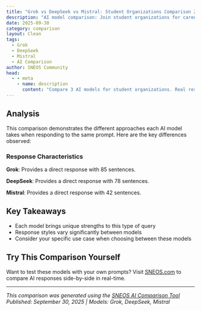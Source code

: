 ```yaml
---
title: "Grok vs DeepSeek vs Mistral: Student Organizations Comparison 2025"
description: "AI model comparison: Join student organizations for career advancement - strategic involvement..."
date: 2025-09-30
category: comparison
layout: Clean
tags:
  - Grok
  - DeepSeek
  - Mistral
  - AI Comparison
author: SNEOS Community
head:
  - - meta
    - name: description
      content: "Compare 3 AI models for student organizations. Real responses from Grok, DeepSeek, Mistral with detailed analysis."
---
```


<ChatComparison
  title="Grok vs DeepSeek vs Mistral: Student Organizations Comparison 2025"
  prompt="Join student organizations for career advancement - strategic involvement"
  :responses='{
    "Grok": "Joining student organizations is a powerful way to build skills, network, and position yourself for career advancement. However, to maximize the benefits, you need to approach involvement strategically. Here\u2019s a guide to joining and engaging with student organizations for career growth:\n\n---\n\n### **1. Identify Your Career Goals and Align Your Involvement**\nBefore joining any organization, clarify your career aspirations. Are you aiming for a specific industry, role, or skill set? Choose organizations that align with your goals to ensure your time and effort contribute directly to your future.\n- **Example:** If you\u2019re interested in finance, join a finance or investment club. If you\u2019re into tech, look for coding or entrepreneurship groups.\n- **Action:** Research organizations at your school that relate to your field (e.g., professional societies, industry-specific clubs, or honor societies like Beta Gamma Sigma for business students).\n- **Tip:** Consider cross-disciplinary groups if you\u2019re exploring multiple interests\u2014diversity in skills can set you apart.\n\n---\n\n### **2. Prioritize Quality Over Quantity**\nIt\u2019s tempting to join multiple organizations to pad your resume, but deep involvement in 1-2 groups is more impactful than superficial participation in many. Employers value meaningful contributions and leadership over a long list of memberships.\n- **Why It Matters:** Active involvement shows commitment, teamwork, and initiative\u2014qualities employers look for.\n- **Action:** Choose organizations where you can take on roles, lead projects, or make a tangible impact. Aim for leadership positions (e.g., president, treasurer, event coordinator) over time.\n- **Tip:** Focus on organizations that offer opportunities for hands-on experience, like organizing events, managing budgets, or working on real-world projects.\n\n---\n\n### **3. Build Relevant Skills Through Participation**\nStudent organizations are a low-risk environment to develop transferable skills that employers value, such as communication, project management, and problem-solving.\n- **How to Do It:** Volunteer for tasks that push you out of your comfort zone or build specific skills:\n  - Lead a fundraiser to develop budgeting and negotiation skills.\n  - Organize a speaker event to practice event planning and public relations.\n  - Create marketing content for the club to enhance digital or creative skills.\n- **Bonus:** Many organizations host workshops, competitions, or certifications (e.g., case studies, hackathons) that can directly enhance your expertise in a field.\n- **Tip:** Document your contributions and skills gained for your resume or portfolio (e.g., \u201CManaged a $5,000 budget for a charity event, resulting in 200 attendees\u201D).\n\n---\n\n### **4. Network Strategically**\nStudent organizations are a goldmine for networking with peers, alumni, faculty, and industry professionals who can open doors to internships, jobs, or mentorship.\n- **Peer Connections:** Build relationships with like-minded students who may become collaborators or refer you to opportunities in the future.\n- **Alumni and Professionals:** Many clubs host guest speakers, career fairs, or alumni panels. Attend these events, ask thoughtful questions, and follow up with contacts via LinkedIn or email.\n- **Faculty Advisors:** Advisors often have industry connections or can write strong recommendation letters if you\u2019ve shown dedication.\n- **Action:** Collect business cards, keep a record of who you meet, and send personalized follow-ups (e.g., \u201CI enjoyed your talk on X and would love to learn more about Y\u201D).\n- **Tip:** Be genuine in your interactions\u2014people can sense when you\u2019re only networking for personal gain.\n\n---\n\n### **5. Leverage Opportunities for Visibility**\nActive involvement in student organizations can make you stand out to recruiters, professors, and peers. Use these platforms to showcase your abilities and build a personal brand.\n- **How to Stand Out:**\n  - Present at club events or conferences to demonstrate public speaking and thought leadership.\n  - Lead high-impact initiatives (e.g., launching a new event or program) to show innovation and responsibility.\n  - Contribute to the organization\u2019s social media or newsletter to gain visibility.\n- **Why It Works:** Recruiters often attend club events or look for student leaders through faculty recommendations. Being visible increases your chances of being noticed.\n- **Tip:** Update your LinkedIn profile with your roles and accomplishments in the organization, using action-oriented language (e.g., \u201CIncreased club membership by 30% through targeted outreach campaigns\u201D).\n\n---\n\n### **6. Seek Out Industry Connections and Resources**\nMany student organizations are affiliated with national or international professional bodies, offering access to exclusive resources, internships, scholarships, or conferences.\n- **Examples:**\n  - Engineering students can join IEEE or ASME for access to industry journals and job boards.\n  - Business students can participate in DECA or FBLA for competitions and corporate partnerships.\n- **Action:** Ask your organization\u2019s leadership about partnerships, sponsorships, or events with industry ties. Attend national conferences if possible to meet professionals outside your immediate network.\n- **Tip:** Some memberships come with discounts or free access to certifications\u2014take advantage of these perks to boost your credentials.\n\n---\n\n### **7. Balance Involvement with Academics and Self-Care**\nWhile strategic involvement is key to career advancement, overcommitting can harm your grades or well-being, which ultimately hurts your career prospects.\n- **How to Balance:** Set clear boundaries for how much time you can dedicate weekly. Prioritize tasks that align with your goals and delegate or decline others.\n- **Tip:** Use a planner or app to manage your time across academics, club activities, and personal life. Remember that consistency matters more than intensity\u2014small, steady contributions add up.\n\n---\n\n### **8. Reflect and Showcase Your Experience**\nAs you prepare for internships, jobs, or grad school, translate your involvement into compelling stories for resumes, cover letters, and interviews.\n- **Resume:** List your roles, responsibilities, and measurable achievements (e.g., \u201COrganized a career panel for 100\u002B students, securing 5 industry speakers\u201D).\n- **Interviews:** Use the STAR method (Situation, Task, Action, Result) to discuss challenges you faced in the organization and how you overcame them.\n- **Tip:** Keep a journal or file of your accomplishments in real-time so you don\u2019t forget key details when updating your materials.\n\n---\n\n### **Why Strategic Involvement Works for Career Advancement**\n- **Skill Development:** Hands-on roles teach practical skills that classroom learning can\u2019t replicate.\n- **Networking:** Connections made in student organizations often lead to internships, references, or job offers.\n- **Differentiation:** Employers notice candidates who demonstrate leadership and initiative beyond academics.\n- **Personal Growth:** Overcoming challenges in a team setting builds confidence and resilience, preparing you for workplace dynamics.\n\n---\n\n### **Final Thoughts**\nJoining student organizations isn\u2019t just about adding a line to your resume\u2014it\u2019s about strategically positioning yourself as a proactive, skilled, and connected individual. Be intentional about your choices, seek leadership opportunities, and consistently build relationships. Over time, these efforts will compound, giving you a competitive edge in your career journey.\n\n**Quick Start:** Research 2-3 organizations at your school this week. Attend a meeting or event for each, ask current members how they\u2019ve benefited, and decide which aligns best with your career goals. Dive in with a mindset of contribution, not just participation.",
    "DeepSeek": "Of course. This is an excellent and highly strategic approach. Moving beyond \u0022just joining\u0022 a club to \u0022strategic involvement\u0022 is what separates students who simply have extracurriculars on their resume from those who build a powerful professional foundation.\n\nHere is a comprehensive guide to strategically leveraging student organizations for career advancement.\n\n### The Core Mindset Shift: From Participant to Strategist\n\nBefore you even sign up, shift your mindset:\n*   **Participant:** Shows up to meetings, maybe helps at an event.\n*   **Strategist:** Views the organization as a **low-stakes, high-reward training ground** to develop and demonstrate specific skills, build a targeted network, and craft their professional narrative.\n\n---\n\n### Phase 1: Strategic Selection (Before You Join)\n\nDon\u0027t join everything. Be intentional.\n\n1.  **Align with Your Career Goals:**\n    *   **Directly Related:** Join the \u0022Marketing Society\u0022 if you want to be a marketer, the \u0022Pre-Law Society\u0022 for law, the \u0022IEEE\u0022 for electrical engineering.\n    *   **Skill-Based:** Want project management, leadership, or finance skills? The \u0022Student Government,\u0022 \u0022Event Planning Committee,\u0022 or \u0022Investment Club\u0022 can be just as valuable, even if the field is different. These demonstrate **transferable skills**.\n\n2.  **Research the Organization\u0027s \u0022ROI\u0022:**\n    *   **Network Quality:** Who are the alumni? Who are the guest speakers? Do current members have internships/jobs you aspire to?\n    *   **Leadership Opportunities:** How many executive board (e-board) positions are there? Is there a clear path to leadership, or is it a \u0022friends-only\u0022 clique?\n    *   **Project Portfolio:** Do they run tangible projects (e.g., a consulting club that works with real clients, a hackathon, a philanthropy event) that you can point to later?\n\n3.  **Audit Your Time:** Be realistic. It\u0027s better to be deeply involved in one organization than to be a passive member of five.\n\n---\n\n### Phase 2: Strategic Involvement (After You Join)\n\nThis is where the real career advancement happens.\n\n#### 1. Build a \u0022Proof of Skills\u0022 Portfolio\nDon\u0027t just do the work; document it in a way that translates to a resume and interviews.\n\n*   **Quantify Your Impact:** Instead of \u0022Helped with the annual conference,\u0022 say \u0022Managed a team of 5 volunteers to coordinate logistics for the annual conference, which attracted 200\u002B attendees and raised $5,000.\u0022\n*   **Seek Out High-Visibility Projects:** Volunteer for projects that align with the skills you want to develop (e.g., budgeting, public speaking, data analysis, team management).\n*   **Create a \u0022Brag Sheet\u0022:** Keep a running document of your accomplishments, metrics, and specific examples of problems you solved.\n\n#### 2. Engineer Your Network with Purpose\nYour network is your net worth. Be strategic about building it.\n\n*   **Peer Networking:** Connect with ambitious and talented peers. They will be your future professional references, colleagues, and industry connections.\n*   **Upperclassman Mentorship:** Actively seek out juniors and seniors. Ask them about their internship search, classes to take, and professors to know. **This is one of the most valuable aspects.**\n*   **Faculty Advisor Relationship:** Don\u0027t ignore the professor who advises the club. They have deep industry connections and can provide powerful recommendation letters.\n*   **External Speaker Engagement:** Always stay after to talk to guest speakers. Ask a thoughtful question, get their business card/connect on LinkedIn, and send a personalized follow-up email.\n\n#### 3. Pursue Leadership with a \u0022CEO\u0022 Mindset\nRunning for an e-board position is a career move, not just a popularity contest.\n\n*   **Run for a Role that Builds Relevant Skills:**\n    *   **Treasurer:** Manages budgets, develops financial literacy.\n    *   **VP of Marketing:** Runs social media, creates campaigns, uses analytics tools.\n    *   **President:** Develops strategic vision, manages people, delegates tasks, and is the public face of the organization.\n*   **Campaign on a Platform:** When running for a position, present a \u0022strategic plan\u0022 with 2-3 concrete, achievable goals. This demonstrates strategic thinking.\n\n---\n\n### Phase 3: Strategic Translation (Leveraging the Experience)\n\nThis is how you convert your involvement into career capital.\n\n#### On Your Resume \u0026 LinkedIn\n\n*   **Use Action Verbs:** Led, Managed, Spearheaded, Organized, Analyzed, Generated.\n*   **Incorporate Metrics:** Always include numbers (money raised, members grew, attendance increased).\n*   **Frame it Professionally:** Describe your club experience with the same seriousness as a job. Instead of \u0022Treasurer, Chess Club,\u0022 try \u0022Financial Officer | University Chess Association.\u0022\n\n**Example Resume Bullets:**\n\n\u003E *   **Strategic:** \u0022Orchestrated the organization\u0027s first industry networking night, securing 10 professionals from top firms, resulting in 3 members securing summer internships.\u0022\n\u003E *   **Quantified:** \u0022Grew club membership by 40% over one academic year by implementing a new social media marketing strategy that increased engagement by 25%.\u0022\n\u003E *   **Leadership:** \u0022Managed a 8-person committee and a $5,000 budget to successfully execute the annual 300-person charity gala.\u0022\n\n#### In Behavioral Interviews (The STAR Method)\n\nYour strategic involvement provides perfect stories for questions like \u0022Tell me about a time you showed leadership?\u0022 or \u0022Describe a time you failed?\u0022\n\n*   **Situation:** \u0022As the VP of Membership for the Business Society, our member retention was falling.\u0022\n*   **Task:** \u0022My goal was to increase retention by 15% by the end of the semester by improving the value we provided to members.\u0022\n*   **Action:** \u0022I created and distributed a survey to identify pain points, then launched a mentorship program pairing freshmen with juniors/seniors. I also revamped our newsletter to highlight more career opportunities.\u0022\n*   **Result:** \u0022We not only hit our 15% retention goal but exceeded it, achieving a 22% increase. We also received positive feedback on the new mentorship program, which became a permanent fixture.\u0022\n\n### A Final Strategic Checklist:\n\n*   [ ] **Year 1:** Join 1-2 clubs. Be an active, reliable member. Learn the landscape.\n*   [ ] **Year 2:** Run for a committee head or lower-level e-board position. Start building your \u0022proof of skills.\u0022\n*   [ ] **Year 3:** Secure a top leadership role (President, VP). Use this to network with professionals and faculty intensely.\n*   [ ] **Year 4:** Transition into an advisory role for the club. Focus on mentoring younger members and solidifying your legacy and professional network.\n\nBy treating your student organization involvement as a strategic project for your own career development, you transform it from a line on a resume into a dynamic, practical experience that will give you a significant advantage in the job market.",
    "Mistral": "Joining student organizations can indeed be a strategic move for career advancement. Here\u0027s how you can make the most of it:\n\n1. **Choose the Right Organizations:**\n   - **Relevance:** Join organizations that are relevant to your major or desired career path. These can provide you with specialized knowledge and skills.\n   - **Interests:** Consider your personal interests. You\u0027ll be more likely to stay engaged if you\u0027re passionate about the organization\u0027s purpose.\n   - **Reputation:** Research the organization\u0027s reputation on campus and in the professional world.\n\n2. **Take on Leadership Roles:**\n   - **Executive Board:** Run for a position on the executive board. This can provide valuable leadership experience that employers look for.\n   - **Committee Chair:** Leading a committee can give you project management experience and demonstrate your ability to work with a team.\n\n3. **Networking Opportunities:**\n   - **Professional Connections:** Many student organizations have connections with professionals and alumni in their respective fields. Attend networking events, workshops, and guest speaker sessions.\n   - **Peer Networking:** Build relationships with your peers. They can be a valuable source of support, advice, and opportunities.\n\n4. **Skill Development:**\n   - **Soft Skills:** Student organizations can help you develop soft skills like communication, teamwork, problem-solving, and time management.\n   - **Technical Skills:** Depending on the organization, you might also gain technical skills specific to your field.\n\n5. **Resume Building:**\n   - **Experience:** Your involvement in student organizations can count as experience on your resume, especially if you hold a leadership position.\n   - **Awards and Recognitions:** Many organizations recognize members for their contributions. These accolades can enhance your resume.\n\n6. **Mentorship Opportunities:**\n   - **Peer Mentorship:** Some organizations pair members with mentors who can provide guidance and support.\n   - **Professional Mentorship:** Alumni and professional mentors can offer insights into your chosen field and help you navigate your career path.\n\n7. **Community Service:**\n   - **Giving Back:** Many organizations have a community service component. This can demonstrate your commitment to civic engagement and social responsibility.\n   - **Skills and Experience:** Community service can also provide you with unique skills and experiences that can enhance your resume and job applications.\n\n8. **Stay Engaged:**\n   - **Consistency:** Consistent involvement shows dedication and commitment. It\u0027s better to be deeply involved in one or two organizations than minimally involved in many.\n   - **Document Your Experiences:** Keep a record of your activities, accomplishments, and the skills you\u0027ve gained. This can make it easier to update your resume and prepare for job interviews.\n\n9. **Leverage Your Experience:**\n   - **Internships and Jobs:** Use your experiences in student organizations to help you secure internships and jobs. Emphasize the skills and experiences you\u0027ve gained in your applications and interviews.\n   - **References:** The professionals and peers you meet through student organizations can serve as references when you\u0027re applying for jobs.\n\n10. **Have Fun:**\n   - **Enjoyment:** While career advancement is a great benefit, also remember to have fun. Enjoy the social aspects and the friendships you build along the way."
  }'
  published-date="12:14"
/>

## Analysis

This comparison demonstrates the different approaches each AI model takes when responding to the same prompt. Here are the key differences observed:

### Response Characteristics

**Grok**: Provides a direct response with 85 sentences. 

**DeepSeek**: Provides a direct response with 78 sentences. 

**Mistral**: Provides a direct response with 42 sentences. 

## Key Takeaways

- Each model brings unique strengths to this type of query
- Response styles vary significantly between models
- Consider your specific use case when choosing between these models

## Try This Comparison Yourself

Want to test these models with your own prompts? Visit [SNEOS.com](https://sneos.com) to compare AI responses side-by-side in real-time.

---

*This comparison was generated using the [SNEOS AI Comparison Tool](https://sneos.com)*
*Published: September 30, 2025 | Models: Grok, DeepSeek, Mistral*
